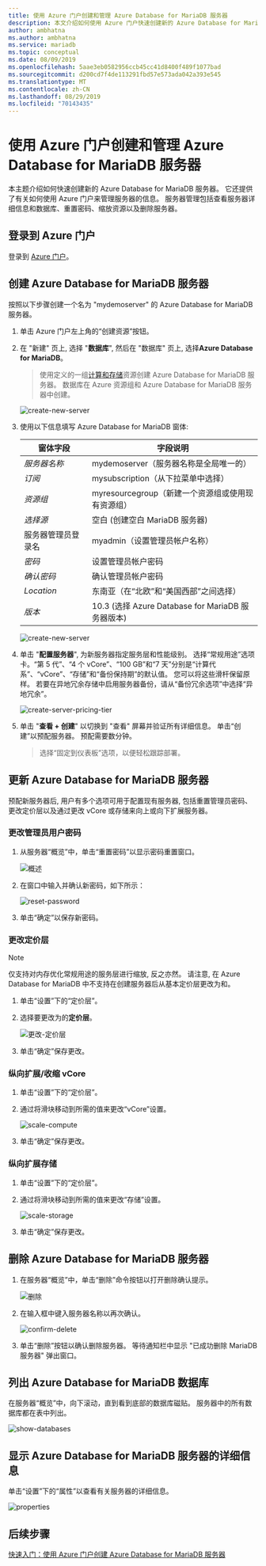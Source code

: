 ```yaml
---
title: 使用 Azure 门户创建和管理 Azure Database for MariaDB 服务器
description: 本文介绍如何使用 Azure 门户快速创建新的 Azure Database for MariaDB 服务器和管理服务器。
author: ambhatna
ms.author: ambhatna
ms.service: mariadb
ms.topic: conceptual
ms.date: 08/09/2019
ms.openlocfilehash: 5aae3eb0582956ccb45cc41d8400f489f1077bad
ms.sourcegitcommit: d200cd7f4de113291fbd57e573ada042a393e545
ms.translationtype: MT
ms.contentlocale: zh-CN
ms.lasthandoff: 08/29/2019
ms.locfileid: "70143435"
---
```

# <a name="create-and-manage-azure-database-for-mariadb-server-using-azure-portal"></a>使用 Azure 门户创建和管理 Azure Database for MariaDB 服务器
本主题介绍如何快速创建新的 Azure Database for MariaDB 服务器。 它还提供了有关如何使用 Azure 门户来管理服务器的信息。 服务器管理包括查看服务器详细信息和数据库、重置密码、缩放资源以及删除服务器。

## <a name="log-in-to-the-azure-portal"></a>登录到 Azure 门户
登录到 [Azure 门户](https://portal.azure.com)。

## <a name="create-an-azure-database-for-mariadb-server"></a>创建 Azure Database for MariaDB 服务器
按照以下步骤创建一个名为 "mydemoserver" 的 Azure Database for MariaDB 服务器。

1. 单击 Azure 门户左上角的“创建资源”按钮。

2. 在 "新建" 页上, 选择 "**数据库**", 然后在 "数据库" 页上, 选择**Azure Database for MariaDB**。

    > 使用定义的一组[计算和存储](./concepts-pricing-tiers.md)资源创建 Azure Database for MariaDB 服务器。 数据库在 Azure 资源组和 Azure Database for MariaDB 服务器中创建。

   ![create-new-server](./media/howto-create-manage-server-portal/create-new-server.png)

3. 使用以下信息填写 Azure Database for MariaDB 窗体:

    | **窗体字段** | **字段说明** |
    |----------------|-----------------------|
    | *服务器名称* | mydemoserver（服务器名称是全局唯一的） |
    | *订阅* | mysubscription（从下拉菜单中选择） |
    | *资源组* | myresourcegroup（新建一个资源组或使用现有资源组） |
    | *选择源* | 空白 (创建空白 MariaDB 服务器) |
    | 服务器管理员登录名 | myadmin（设置管理员帐户名称） |
    | *密码* | 设置管理员帐户密码 |
    | *确认密码* | 确认管理员帐户密码 |
    | *Location* | 东南亚（在“北欧”和“美国西部”之间选择） |
    | *版本* | 10.3 (选择 Azure Database for MariaDB 服务器版本) |

   ![create-new-server](./media/howto-create-manage-server-portal/form-field.png)

4. 单击 "**配置服务器**", 为新服务器指定服务层和性能级别。 选择“常规用途”选项卡。“第 5 代”、“4 个 vCore”、“100 GB”和“7 天”分别是“计算代系”、“vCore”、“存储”和“备份保持期”的默认值。 您可以将这些滑杆保留原样。 若要在异地冗余存储中启用服务器备份，请从“备份冗余选项”中选择“异地冗余”。

   ![create-server-pricing-tier](./media/howto-create-manage-server-portal/create-server-pricing-tier.png)

5. 单击 "**查看 + 创建**" 以切换到 "查看" 屏幕并验证所有详细信息。 单击“创建”以预配服务器。 预配需要数分钟。

    > 选择“固定到仪表板”选项，以便轻松跟踪部署。

## <a name="update-an-azure-database-for-mariadb-server"></a>更新 Azure Database for MariaDB 服务器
预配新服务器后, 用户有多个选项可用于配置现有服务器, 包括重置管理员密码、更改定价层以及通过更改 vCore 或存储来向上或向下扩展服务器。

### <a name="change-the-administrator-user-password"></a>更改管理员用户密码
1. 从服务器“概览”中，单击“重置密码”以显示密码重置窗口。

   ![概述](./media/howto-create-manage-server-portal/overview.png)

2. 在窗口中输入并确认新密码，如下所示：

   ![reset-password](./media/howto-create-manage-server-portal/reset-password.png)

3. 单击“确定”以保存新密码。

### <a name="change-the-pricing-tier"></a>更改定价层
> [!NOTE]
> 仅支持对内存优化常规用途的服务层进行缩放, 反之亦然。 请注意, 在 Azure Database for MariaDB 中不支持在创建服务器后从基本定价层更改为和。
> 
1. 单击“设置”下的“定价层”。
2. 选择要更改为的**定价层**。

    ![更改-定价层](./media/howto-create-manage-server-portal/change-pricing-tier.png)

4. 单击“确定”保存更改。 

### <a name="scale-vcores-updown"></a>纵向扩展/收缩 vCore

1. 单击“设置”下的“定价层”。

2. 通过将滑块移动到所需的值来更改“vCore”设置。

    ![scale-compute](./media/howto-create-manage-server-portal/scale-compute.png)

3. 单击“确定”保存更改。

### <a name="scale-storage-up"></a>纵向扩展存储

1. 单击“设置”下的“定价层”。

2. 通过将滑块移动到所需的值来更改“存储”设置。

    ![scale-storage](./media/howto-create-manage-server-portal/scale-storage.png)

3. 单击“确定”保存更改。

## <a name="delete-an-azure-database-for-mariadb-server"></a>删除 Azure Database for MariaDB 服务器

1. 在服务器“概览”中，单击“删除”命令按钮以打开删除确认提示。

    ![删除](./media/howto-create-manage-server-portal/delete.png)

2. 在输入框中键入服务器名称以再次确认。

    ![confirm-delete](./media/howto-create-manage-server-portal/confirm.png)

3. 单击“删除”按钮以确认删除服务器。 等待通知栏中显示 "已成功删除 MariaDB 服务器" 弹出窗口。

## <a name="list-the-azure-database-for-mariadb-databases"></a>列出 Azure Database for MariaDB 数据库
在服务器“概览”中，向下滚动，直到看到底部的数据库磁贴。 服务器中的所有数据库都在表中列出。

   ![show-databases](./media/howto-create-manage-server-portal/show-databases.png)

## <a name="show-details-of-an-azure-database-for-mariadb-server"></a>显示 Azure Database for MariaDB 服务器的详细信息
单击“设置”下的“属性”以查看有关服务器的详细信息。

![properties](./media/howto-create-manage-server-portal/properties.png)

## <a name="next-steps"></a>后续步骤

[快速入门：使用 Azure 门户创建 Azure Database for MariaDB 服务器](./quickstart-create-mariadb-server-database-using-azure-portal.md)